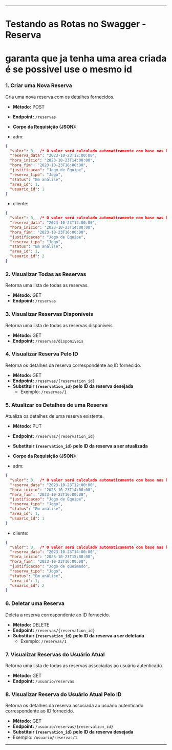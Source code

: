 
---

# Testando as Rotas no Swagger - Reserva 

# garanta que ja tenha uma area criada é se possivel use o mesmo id

### 1. Criar uma Nova Reserva
Cria uma nova reserva com os detalhes fornecidos.

- **Método:** POST
- **Endpoint:** `/reservas`
- **Corpo da Requisição (JSON):** 

- adm:
```json
{
  "valor": 0,  /* O valor será calculado automaticamente com base nas horas de início e fim é necessario colocar um valor fake */
  "reserva_data": "2023-10-23T12:00:00",
  "hora_inicio": "2023-10-23T14:00:00",
  "hora_fim": "2023-10-23T16:00:00",
  "justificacao": "Jogo de Equipe",
  "reserva_tipo": "Jogo",
  "status": "Em análise",
  "area_id": 1,
  "usuario_id": 1
}
```
- cliente:
```json
{
  "valor": 0,  /* O valor será calculado automaticamente com base nas horas de início e fim é necessario colocar um valor fake */
  "reserva_data": "2023-10-23T12:00:00",
  "hora_inicio": "2023-10-23T14:00:00",
  "hora_fim": "2023-10-23T16:00:00",
  "justificacao": "Jogo de Equipe",
  "reserva_tipo": "Jogo",
  "status": "Em análise",
  "area_id": 1,
  "usuario_id": 2
}
```

### 2. Visualizar Todas as Reservas
Retorna uma lista de todas as reservas.

- **Método:** GET
- **Endpoint:** `/reservas`

### 3. Visualizar Reservas Disponíveis
Retorna uma lista de todas as reservas disponíveis.

- **Método:** GET
- **Endpoint:** `/reservas/disponiveis`

### 4. Visualizar Reserva Pelo ID
Retorna os detalhes da reserva correspondente ao ID fornecido.

- **Método:** GET
- **Endpoint:** `/reservas/{reservation_id}`
- **Substituir `{reservation_id}` pelo ID da reserva desejada**
  - Exemplo: `/reservas/1`

### 5. Atualizar os Detalhes de uma Reserva
Atualiza os detalhes de uma reserva existente.

- **Método:** PUT
- **Endpoint:** `/reservas/{reservation_id}`
- **Substituir `{reservation_id}` pelo ID da reserva a ser atualizada**
- **Corpo da Requisição (JSON):** 

- adm:
```json
{
  "valor": 0,  /* O valor será calculado automaticamente com base nas horas de início e fim é necessario colocar um valor fake */
  "reserva_data": "2023-10-23T12:00:00",
  "hora_inicio": "2023-10-23T14:00:00",
  "hora_fim": "2023-10-23T16:00:00",
  "justificacao": "Jogo de Equipe",
  "reserva_tipo": "Jogo",
  "status": "Em análise",
  "area_id": 1,
  "usuario_id": 1
}
```

- cliente:
```json
{
  "valor": 0,  /* O valor será calculado automaticamente com base nas horas de início e fim é necessario colocar um valor fake */
  "reserva_data": "2023-10-23T14:00:00",
  "hora_inicio": "2023-10-23T15:00:00",
  "hora_fim": "2023-10-23T16:00:00",
  "justificacao": "Jogo de queimado",
  "reserva_tipo": "Jogo",
  "status": "Em análise",
  "area_id": 1,
  "usuario_id": 2
}
```

### 6. Deletar uma Reserva
Deleta a reserva correspondente ao ID fornecido.

- **Método:** DELETE
- **Endpoint:** `/reservas/{reservation_id}`
- **Substituir `{reservation_id}` pelo ID da reserva a ser deletada**
  - Exemplo: `/reservas/1`

### 7. Visualizar Reservas do Usuário Atual
Retorna uma lista de todas as reservas associadas ao usuário autenticado.

- **Método:** GET
- **Endpoint:** `/usuario/reservas`

### 8. Visualizar Reserva do Usuário Atual Pelo ID
Retorna os detalhes da reserva associada ao usuário autenticado correspondente ao ID fornecido.

- **Método:** GET
- **Endpoint:** `/usuario/reservas/{reservation_id}`
- **Substituir `{reservation_id}` pelo ID da reserva desejada**
- Exemplo: `/usuario/reservas/1`

---